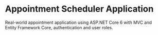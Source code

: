 # Appointment Scheduler Application
Real-world appointment application using ASP.NET Core 6 with MVC and Entity Framework Core, authentication and user roles.
